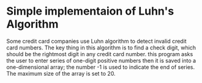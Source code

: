 # Simple implementaion of Luhn's Algorithm

Some credit card companies use Luhn algorithm to detect invalid credit card numbers. The key thing in this algorithm is to find a check digit, which should be the rightmost digit in any credit card number.
this program asks the user to enter series of one-digit positive numbers then it is saved into a one-dimensional array; the number -1 is used to indicate the end of series. The maximum size of the array is set to 20.